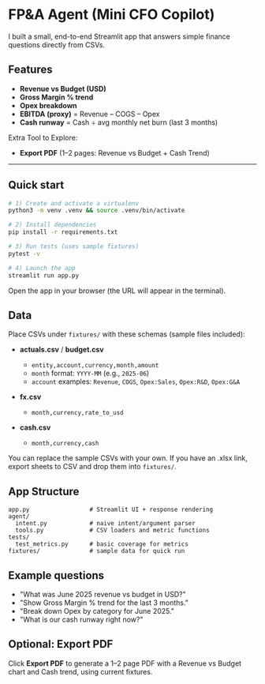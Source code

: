 # FP&A Agent (Mini CFO Copilot)

I built a small, end-to-end Streamlit app that answers simple finance questions directly from CSVs.

## Features
- **Revenue vs Budget (USD)**
- **Gross Margin % trend**
- **Opex breakdown**
- **EBITDA (proxy)** = Revenue – COGS – Opex
- **Cash runway** = Cash ÷ avg monthly net burn (last 3 months)

Extra Tool to Explore:
- **Export PDF** (1–2 pages: Revenue vs Budget + Cash Trend)

---

## Quick start

```bash
# 1) Create and activate a virtualenv
python3 -m venv .venv && source .venv/bin/activate

# 2) Install dependencies
pip install -r requirements.txt

# 3) Run tests (uses sample fixtures)
pytest -v

# 4) Launch the app
streamlit run app.py
```

Open the app in your browser (the URL will appear in the terminal).

## Data

Place CSVs under `fixtures/` with these schemas (sample files included):

- **actuals.csv** / **budget.csv**
    - `entity,account,currency,month,amount`
    - `month` format: `YYYY-MM` (e.g., `2025-06`)
    - `account` examples: `Revenue`, `COGS`, `Opex:Sales`, `Opex:R&D`, `Opex:G&A`

- **fx.csv**
    - `month,currency,rate_to_usd`

- **cash.csv**
    - `month,currency,cash`

You can replace the sample CSVs with your own. If you have an .xlsx link, export sheets to CSV and drop them into `fixtures/`.

## App Structure

```
app.py                 # Streamlit UI + response rendering
agent/
  intent.py            # naive intent/argument parser
  tools.py             # CSV loaders and metric functions
tests/
  test_metrics.py      # basic coverage for metrics
fixtures/              # sample data for quick run
```

## Example questions

- "What was June 2025 revenue vs budget in USD?"
- "Show Gross Margin % trend for the last 3 months."
- "Break down Opex by category for June 2025."
- "What is our cash runway right now?"

## Optional: Export PDF

Click **Export PDF** to generate a 1–2 page PDF with a Revenue vs Budget chart and Cash trend, using current fixtures.
